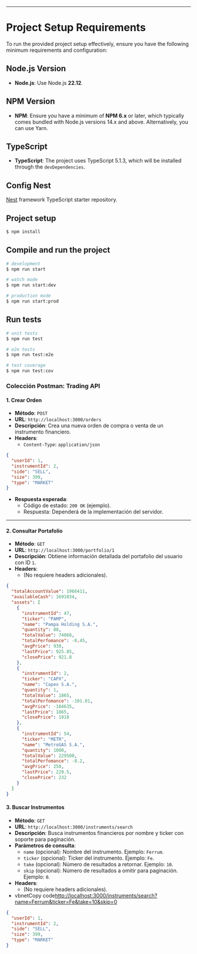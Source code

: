 

---
# Project Setup Requirements

To run the provided project setup effectively, ensure you have the following minimum requirements and configuration:

## Node.js Version
- **Node.js**: Use Node.js **22.12**.

## NPM Version
- **NPM**: Ensure you have a minimum of **NPM 6.x** or later, which typically comes bundled with Node.js versions 14.x and above. Alternatively, you can use Yarn.

## TypeScript
- **TypeScript**: The project uses TypeScript 5.1.3, which will be installed through the `devDependencies`.

## Config Nest
[Nest](https://github.com/nestjs/nest) framework TypeScript starter repository.


## Project setup

```bash
$ npm install
```

## Compile and run the project

```bash
# development
$ npm run start

# watch mode
$ npm run start:dev

# production mode
$ npm run start:prod
```

## Run tests

```bash
# unit tests
$ npm run test

# e2e tests
$ npm run test:e2e

# test coverage
$ npm run test:cov
```



### **Colección Postman: Trading API**

#### **1\. Crear Orden**

- **Método**: `POST`
- **URL**: `http://localhost:3000/orders`
- **Descripción**: Crea una nueva orden de compra o venta de un instrumento financiero.
- **Headers**:
  - `Content-Type`: `application/json`

```json
{
  "userId": 1,
  "instrumentId": 2,
  "side": "SELL",
  "size": 399,
  "type": "MARKET"
}
```

- **Respuesta esperada**:
  - Código de estado: `200 OK` (ejemplo).
  - Respuesta: Dependerá de la implementación del servidor.

---

#### **2\. Consultar Portafolio**

- **Método**: `GET`
- **URL**: `http://localhost:3000/portfolio/1`
- **Descripción**: Obtiene información detallada del portafolio del usuario con ID `1`.
- **Headers**:
  - (No requiere headers adicionales).

```json
{
  "totalAccountValue": 1966411,
  "availableCash": 1691034,
  "assets": [
    {
      "instrumentId": 47,
      "ticker": "PAMP",
      "name": "Pampa Holding S.A.",
      "quantity": 80,
      "totalValue": 74068,
      "totalPerfomance": -0.45,
      "avgPrice": 930,
      "lastPrice": 925.85,
      "closePrice": 921.8
    },
    {
      "instrumentId": 2,
      "ticker": "CAPX",
      "name": "Capex S.A.",
      "quantity": 1,
      "totalValue": 1865,
      "totalPerfomance": -101.01,
      "avgPrice": -184635,
      "lastPrice": 1865,
      "closePrice": 1918
    },
    {
      "instrumentId": 54,
      "ticker": "METR",
      "name": "MetroGAS S.A.",
      "quantity": 1000,
      "totalValue": 229500,
      "totalPerfomance": -8.2,
      "avgPrice": 250,
      "lastPrice": 229.5,
      "closePrice": 232
    }
  ]
}
```

#### **3\. Buscar Instrumentos**

- **Método**: `GET`
- **URL**: `http://localhost:3000/instruments/search`
- **Descripción**: Busca instrumentos financieros por nombre y ticker con soporte para paginación.
- **Parámetros de consulta**:
  - `name` (opcional): Nombre del instrumento. Ejemplo: `Ferrum`.
  - `ticker` (opcional): Ticker del instrumento. Ejemplo: `Fe`.
  - `take` (opcional): Número de resultados a retornar. Ejemplo: `10`.
  - `skip` (opcional): Número de resultados a omitir para paginación. Ejemplo: `0`.
- **Headers**:
  - (No requiere headers adicionales).
- vbnetCopy code[http://localhost:3000/instruments/search?name=Ferrum&amp;ticker=Fe&amp;take=10&amp;skip=0](http://localhost:3000/instruments/search?name=Ferrum&ticker=Fe&take=10&skip=0)

```json
{
  "userId": 1,
  "instrumentId": 2,
  "side": "SELL",
  "size": 399,
  "type": "MARKET"
}
```
